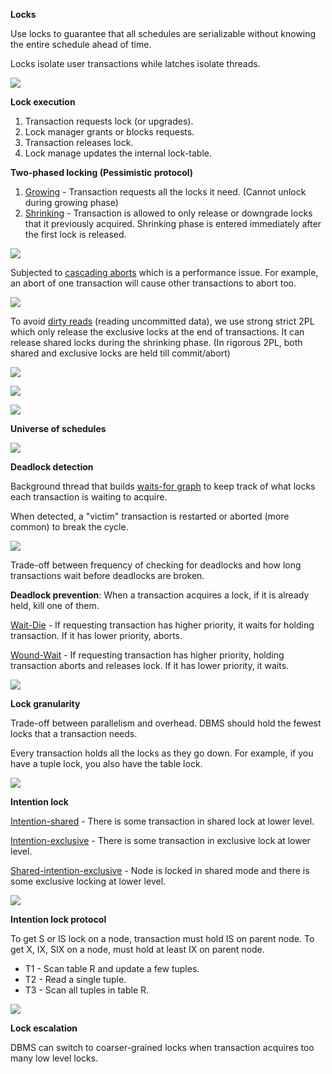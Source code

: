 **Locks**

Use locks to guarantee that all schedules are serializable without knowing the entire schedule ahead of time.

Locks isolate user transactions while latches isolate threads.

![](images/Pasted%20image%2020221101115700.png)

**Lock execution**

1. Transaction requests lock (or upgrades).
2. Lock manager grants or blocks requests.
3. Transaction releases lock.
4. Lock manage updates the internal lock-table.

**Two-phased locking (Pessimistic protocol)**

1. <u>Growing</u> - Transaction requests all the locks it need. (Cannot unlock during growing phase)
2. <u>Shrinking</u> - Transaction is allowed to only release or downgrade locks that it previously acquired. Shrinking phase is entered immediately after the first lock is released.

![](images/Pasted%20image%2020221101120914.png)

Subjected to <u>cascading aborts</u> which is a performance issue. For example, an abort of one transaction will cause other transactions to abort too.

![](images/Pasted%20image%2020221101121255.png)

To avoid <u>dirty reads</u> (reading uncommitted data), we use strong strict 2PL which only release the exclusive locks at the end of transactions. It can release shared locks during the shrinking phase. (In rigorous 2PL, both shared and exclusive locks are held till commit/abort)

![](images/Pasted%20image%2020221101121640.png)

![](images/Pasted%20image%2020221101122431.png)

![](images/Pasted%20image%2020221101122442.png)

**Universe of schedules**

![](images/Pasted%20image%2020221101122922.png)

**Deadlock detection**

Background thread that builds <u>waits-for graph</u> to keep track of what locks each transaction is waiting to acquire.

When detected, a "victim" transaction is restarted or aborted (more common) to break the cycle.

![](images/Pasted%20image%2020221101123501.png)

Trade-off between frequency of checking for deadlocks and how long transactions wait before deadlocks are broken.

**Deadlock prevention**: When a transaction acquires a lock, if it is already held, kill one of them.

<u>Wait-Die</u> - If requesting transaction has higher priority, it waits for holding transaction. If it has lower priority, aborts.

<u>Wound-Wait</u> - If requesting transaction has higher priority, holding transaction aborts and releases lock. If it has lower priority, it waits.

![](images/Pasted%20image%2020221101130013.png)

**Lock granularity**

Trade-off between parallelism and overhead. DBMS should hold the fewest locks that a transaction needs.

Every transaction holds all the locks as they go down. For example, if you have a tuple lock, you also have the table lock.

![](images/Pasted%20image%2020221101130546.png)

**Intention lock**

<u>Intention-shared</u> - There is some transaction in shared lock at lower level.

<u>Intention-exclusive</u> - There is some transaction in exclusive lock at lower level.

<u>Shared-intention-exclusive</u> - Node is locked in shared mode and there is some exclusive locking at lower level.

![](images/Pasted%20image%2020221103120102.png)

**Intention lock protocol**

To get S or IS lock on a node, transaction must hold IS on parent node. To get X, IX, SIX on a node, must hold at least IX on parent node.

- T1 - Scan table R and update a few tuples.
- T2 - Read a single tuple.
- T3 - Scan all tuples in table R.

![](images/Pasted%20image%2020221103120742.png)

**Lock escalation**

DBMS can switch to coarser-grained locks when transaction acquires too many low level locks.